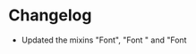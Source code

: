 # Changelog

* Updated the mixins "Font", "Font <Weight>" and "Font <Style>"
* Updated the mixins "Circle", "Ring" and "Cross"
* Fixed error when some mixins to be output

## 1.0.1
* Added Transform 2D Functions

## 1.0.0
* Initial Release